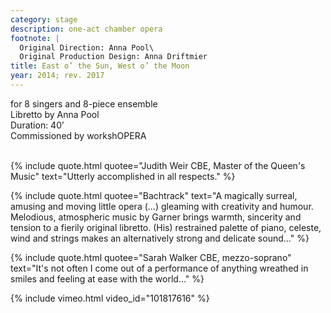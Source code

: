 ```yaml
---
category: stage
description: one-act chamber opera
footnote: |
  Original Direction: Anna Pool\
  Original Production Design: Anna Driftmier
title: East o’ the Sun, West o’ the Moon
year: 2014; rev. 2017
---
```


for 8 singers and 8-piece ensemble\
Libretto by Anna Pool\
Duration: 40’\
Commissioned by workshOPERA\
<br>

{% include quote.html quotee="Judith Weir CBE, Master of the Queen's Music" text="Utterly accomplished in all respects." %}

{% include quote.html quotee="Bachtrack" text="A magically surreal, amusing and moving little opera (…) gleaming with creativity and humour. Melodious, atmospheric music by Garner brings warmth, sincerity and tension to a fierily original libretto. (His) restrained palette of piano, celeste, wind and strings makes an alternatively strong and delicate sound..." %}

{% include quote.html quotee="Sarah Walker CBE, mezzo-soprano" text="It's not often I come out of a performance of anything wreathed in smiles and feeling at ease with the world..." %}

{% include vimeo.html video_id="101817616" %}
